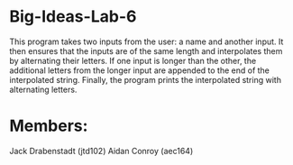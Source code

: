 # Big-Ideas-Lab-6
This program takes two inputs from the user: a name and another input. It then ensures that the inputs are of the same length and interpolates them by alternating their letters. If one input is longer than the other, the additional letters from the longer input are appended to the end of the interpolated string. Finally, the program prints the interpolated string with alternating letters.
# Members:
Jack Drabenstadt (jtd102)
Aidan Conroy (aec164)